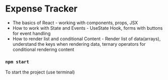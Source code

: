 # Expense Tracker

* The basics of React - working with components, props, JSX
* How to work with State and Events - UseState Hook, forms with buttons for event handling
* How to render list and conditional Content - Render list of data(arrays), understand the keys when rendering data, ternary operators for conditional rendering content

### `npm start`

To start the project (use terminal)